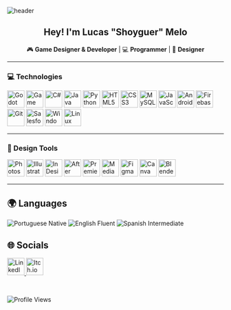 ![header](https://capsule-render.vercel.app/api?type=venom&height=250&color=e81a1a&text=Game%20Designer&section=header&fontColor=e5e5e5&reversal=false&textBg=false&animation=fadeIn&strokeWidth=0&fontSize=50&fontAlignY=50)

<h2 align="center"> Hey! I'm Lucas "Shoyguer" Melo</h2>
<p align="center"> 🎮 <b>Game Designer & Developer</b> | 💻 <b>Programmer</b> | 🎨 <b>Designer</b></p>

---

### 💻 Technologies
<p>
  <img src="https://i.imgur.com/0aomlXJ.png" alt="Godot" title="Godot" width="40" height="40"/>
  <img src="https://i.imgur.com/4efpJYd.png" alt="Game Maker" title="Game Maker" width="40" height="40"/>
  <img src="https://i.imgur.com/Hbviqe4.png" alt="C#" width="40" height="40"/>
  <img src="https://i.imgur.com/wGW9ukj.png" alt="Java"width="40" height="40"/>
  <img src="https://i.imgur.com/eAk5RZz.png" alt="Python"width="40" height="40"/>
  <img src="https://i.imgur.com/WZGmEx0.png" alt="HTML5"width="40" height="40"/>
  <img src="https://i.imgur.com/Am7lFzR.png" alt="CSS3"width="40" height="40"/>
  <img src="https://i.imgur.com/6vBLGTJ.png" alt="MySQL"width="40" height="40"/>
  <img src="https://i.imgur.com/TS9k8Nf.png" alt="JavaScript"width="40" height="40"/>
  <img src="https://i.imgur.com/6w5C9tu.png" alt="Android Studio"width="40" height="40"/>
  <img src="https://i.imgur.com/WpEKwDS.png" alt="Firebase"width="40" height="40"/>
  <img src="https://i.imgur.com/WrpE0Hq.png" alt="Git"width="40" height="40"/>
  <img src="https://i.imgur.com/qSep4FW.png" alt="Salesforce"width="40" height="40"/>
  <img src="https://i.imgur.com/ZOiI37D.png" alt="Windows" width="40" height="40"/>
  <img src="https://i.imgur.com/Zf5fx2U.png" alt="Linux" width="40" height="40"/>
</p>

---

### 🎨 Design Tools
<p>
  <img src="https://cdn-icons-png.flaticon.com/128/5968/5968520.png" alt="Photoshop" title="Photoshop" width="40" height="40"/>
  <img src="https://cdn-icons-png.flaticon.com/128/5968/5968472.png" alt="Illustrator" title="Illustrator" width="40" height="40"/>
  <img src="https://cdn-icons-png.flaticon.com/128/5968/5968482.png" alt="InDesign" title="InDesign" width="40" height="40"/>
  <img src="https://cdn-icons-png.flaticon.com/128/5968/5968428.png" alt="After Effects" title="After Effects" width="40" height="40"/>
  <img src="https://cdn-icons-png.flaticon.com/128/9814/9814226.png" alt="Premiere" title="Premiere" width="40" height="40"/>
  <img src="https://cdn-icons-png.flaticon.com/128/5968/5968489.png" alt="Media Encoder" title="Media Encoder" width="40" height="40"/>
  <img src="https://i.imgur.com/mbyk8os.png" alt="Figma" title="Figma" height="40"/>
  <img src="https://freelogopng.com/images/all_img/1656733807canva-icon-png.png" alt="Canva" title="Canva" width="40" height="40"/>
  <img src="https://i.imgur.com/xB9hgm5.png" alt="Blender" title="Blender" width="40" height="40"/>
</p>

---

## 🌍 **Languages**
<p>
  <img src="https://img.shields.io/badge/Portuguese-Native-3b82f6?style=for-the-badge&label=Portuguese&logo=flag&logoColor=white" alt="Portuguese Native"/>
  <img src="https://img.shields.io/badge/English-Fluent-ff4b4b?style=for-the-badge&label=English&logo=flag&logoColor=white" alt="English Fluent"/>
  <img src="https://img.shields.io/badge/Spanish-Intermediate-f59e0b?style=for-the-badge&label=Spanish&logo=flag&logoColor=white" alt="Spanish Intermediate"/>
</p>

## 🌐 **Socials**
<p>
  <a href="https://www.linkedin.com/in/lucasfeli74/" target="_blank">
    <img src="https://cdn-icons-png.flaticon.com/128/3536/3536505.png" alt="LinkedIn"  width="40" height="40"/>
  </a>
  <a href="https://shoyguer.itch.io/" target="_blank">
    <img src="https://static.itch.io/images/itchio-textless-white.svg" alt="Itch.io" width="40" height="40"/>
  </a>
</p>

<br>

![Profile Views](https://komarev.com/ghpvc/?username=shoyguer&color=blue&style=for-the-badge)
